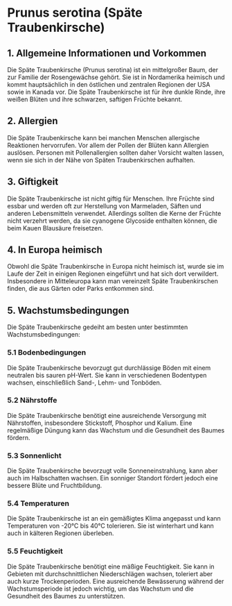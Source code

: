 # Prunus serotina (Späte Traubenkirsche)

## 1. Allgemeine Informationen und Vorkommen
Die Späte Traubenkirsche (Prunus serotina) ist ein mittelgroßer Baum, der zur Familie der Rosengewächse gehört. Sie ist in Nordamerika heimisch und kommt hauptsächlich in den östlichen und zentralen Regionen der USA sowie in Kanada vor. Die Späte Traubenkirsche ist für ihre dunkle Rinde, ihre weißen Blüten und ihre schwarzen, saftigen Früchte bekannt.

## 2. Allergien
Die Späte Traubenkirsche kann bei manchen Menschen allergische Reaktionen hervorrufen. Vor allem der Pollen der Blüten kann Allergien auslösen. Personen mit Pollenallergien sollten daher Vorsicht walten lassen, wenn sie sich in der Nähe von Späten Traubenkirschen aufhalten.

## 3. Giftigkeit
Die Späte Traubenkirsche ist nicht giftig für Menschen. Ihre Früchte sind essbar und werden oft zur Herstellung von Marmeladen, Säften und anderen Lebensmitteln verwendet. Allerdings sollten die Kerne der Früchte nicht verzehrt werden, da sie cyanogene Glycoside enthalten können, die beim Kauen Blausäure freisetzen.

## 4. In Europa heimisch
Obwohl die Späte Traubenkirsche in Europa nicht heimisch ist, wurde sie im Laufe der Zeit in einigen Regionen eingeführt und hat sich dort verwildert. Insbesondere in Mitteleuropa kann man vereinzelt Späte Traubenkirschen finden, die aus Gärten oder Parks entkommen sind.

## 5. Wachstumsbedingungen
Die Späte Traubenkirsche gedeiht am besten unter bestimmten Wachstumsbedingungen:

### 5.1 Bodenbedingungen
Die Späte Traubenkirsche bevorzugt gut durchlässige Böden mit einem neutralen bis sauren pH-Wert. Sie kann in verschiedenen Bodentypen wachsen, einschließlich Sand-, Lehm- und Tonböden.

### 5.2 Nährstoffe
Die Späte Traubenkirsche benötigt eine ausreichende Versorgung mit Nährstoffen, insbesondere Stickstoff, Phosphor und Kalium. Eine regelmäßige Düngung kann das Wachstum und die Gesundheit des Baumes fördern.

### 5.3 Sonnenlicht
Die Späte Traubenkirsche bevorzugt volle Sonneneinstrahlung, kann aber auch im Halbschatten wachsen. Ein sonniger Standort fördert jedoch eine bessere Blüte und Fruchtbildung.

### 5.4 Temperaturen
Die Späte Traubenkirsche ist an ein gemäßigtes Klima angepasst und kann Temperaturen von -20°C bis 40°C tolerieren. Sie ist winterhart und kann auch in kälteren Regionen überleben.

### 5.5 Feuchtigkeit
Die Späte Traubenkirsche benötigt eine mäßige Feuchtigkeit. Sie kann in Gebieten mit durchschnittlichen Niederschlägen wachsen, toleriert aber auch kurze Trockenperioden. Eine ausreichende Bewässerung während der Wachstumsperiode ist jedoch wichtig, um das Wachstum und die Gesundheit des Baumes zu unterstützen.
